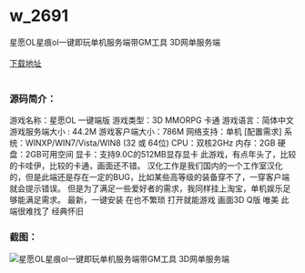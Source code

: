 # w_2691
星愿OL星痕ol一键即玩单机服务端带GM工具 3D网单服务端
<br/></br>
[下载地址](https://www.uuid2.com/2691.html "下载地址")
<br/></br>
<h3>源码简介：</h3>
<p>游戏名称：星愿OL 一键端版
游戏类型：3D MMORPG 卡通
游戏语言：简体中文
游戏服务端大小 : 44.2M
游戏客户端大小：786M
网络支持：单机
[配置需求]
系统：WINXP/WIN7/Vista/WIN8 (32 或 64位)
CPU：双核2GHz
内存：2GB
硬盘：2GB可用空间
显卡：支持9.0C的512MB显存显卡
此游戏，有点年头了，比较的卡哇伊，比较的卡通，画面还不错。
汉化工作是我们国内的一个工作室汉化的，但是此端还是存在一定的BUG，比如某些高等级的装备穿不了，一穿客户端就会提示错误。
但是为了满足一些爱好者的需求，我同样挂上淘宝，单机娱乐足够能满足需求。
最新，一键安装 在也不繁琐 打开就能游戏 画面3D Q版 唯美 此端很难找了 经典怀旧<p>
<h3>截图：</h3>
<img src="https://www.uuid2.com/wp-content/uploads/img/202105/0d209de292.jpg" alt="星愿OL星痕ol一键即玩单机服务端带GM工具 3D网单服务端">
